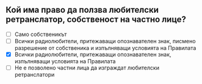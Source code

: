 ## Кой има право да ползва любителски ретранслатор, собственост на частно лице?

<!-- Верният отговор е отбелязан с [X] -->

- [ ] Само собственикът
- [ ] Всички радиолюбители, притежаващи опознавателен знак, писмено разрешение от собственика и изпълняващи условията на Правилата
- [X] Всички радиолюбители, притежаващи опознавателен знак, изпълняващи условията на Правилата
- [ ] Не е позволено частни лица да изграждат любителски ретранслатори
